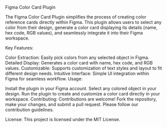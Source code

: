 Figma Color Card Plugin

The Figma Color Card Plugin simplifies the process of creating color reference cards directly within Figma. This plugin allows users to select any color from their design, generate a color card displaying its details (name, hex code, RGB values), and seamlessly integrate it into their Figma workspace.

Key Features:

Color Extraction: Easily pick colors from any selected object in Figma.
Detailed Display: Generates a color card with name, hex code, and RGB values.
Customizable: Supports customization of text styles and layout to fit different design needs.
Intuitive Interface: Simple UI integration within Figma for seamless workflow.
Usage:

Install the plugin in your Figma account.
Select any colored object in your design.
Run the plugin to create and customize a color card directly in your workspace.
Contributing:
Contributions are welcome! Fork the repository, make your changes, and submit a pull request. Please follow our contribution guidelines.

License:
This project is licensed under the MIT License.
